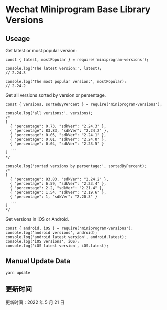 
# Wechat Miniprogram Base Library Versions

## Useage

Get latest or most popular version:

```;
const { latest, mostPopular } = require('miniprogram-versions');

console.log('The latest version:', latest);
// 2.24.3

console.log('The most popular version:', mostPopular);
// 2.24.2

```

Get all versions sorted by version or persentage.

```
const { versions, sortedByPercent } = require('miniprogram-versions');

console.log('all versions:', versions);
/*
[
  { "percentage": 0.73, "sdkVer": "2.24.3" },
  { "percentage": 83.83, "sdkVer": "2.24.2" },
  { "percentage": 0.05, "sdkVer": "2.24.1" },
  { "percentage": 0.01, "sdkVer": "2.24.0" },
  { "percentage": 0.04, "sdkVer": "2.23.5" }
  ...
]
*/

console.log('sorted versions by persentage:', sortedByPercent);
/*
[
  { "percentage": 83.83, "sdkVer": "2.24.2" },
  { "percentage": 6.59, "sdkVer": "2.23.4" },
  { "percentage": 2.2, "sdkVer": "2.21.4" },
  { "percentage": 1.54, "sdkVer": "2.19.6" },
  { "percentage": 1, "sdkVer": "2.20.3" }
  ...
]
*/
```

Get versions in iOS or Android.

```
const { android, iOS } = require('miniprogram-versions');
console.log('android versions', android);
console.log('android latest version', android.latest);
console.log('iOS versions', iOS);
console.log('iOS latest version', iOS.latest);
```

## Manual Update Data

```
yarn update
```

## 更新时间

更新时间：2022 年 5 月 21 日
